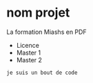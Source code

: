 nom projet
==========

La formation Miashs en PDF
* Licence
* Master 1
* Master 2

```
je suis un bout de code
```
